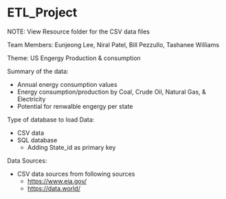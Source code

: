 
# ETL_Project

NOTE: View Resource folder for the CSV data files

Team Members: Eunjeong Lee, Niral Patel, Bill Pezzullo, Tashanee Williams

Theme: US Engergy Production & consumption

Summary of the data:
  * Annual energy consumption values
  * Energy consumption/production by Coal, Crude Oil, Natural Gas, & Electricity
  * Potential for renwalble engergy per state
  
Type of database to load Data:
  * CSV data
  * SQL database
    * Adding State_id as primary key
  
Data Sources:
  * CSV data sources from following sources
    * https://www.eia.gov/
    * https://data.world/

